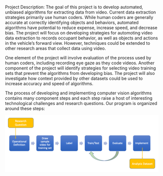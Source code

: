 Project Description: 
The goal of this project is to develop automated, unbiased algorithms for extracting data from video. 
Current data extraction strategies primarily use human coders. While human coders are generally accurate at 
correctly identifying objects and behaviors, automated algorithms have potential to reduce expense, increase speed, 
and decrease bias. The project will focus on developing strategies for automoting video data extraction to records occupant 
behavior, as well as objects and actions in the vehicle’s forward view.
However, techniques could be extended to other research areas that collect data using video. 

One element of the project will involve evaluation of the process used by human coders, 
including recording eye gaze as they code videos. Another component of the project will identify strategies for selecting 
video training sets that prevent the algorithms from developing bias. The project will also investigate how context provided 
by other datasets could be used to increase accuracy and speed of algorithms. 


The process of developing and implementing computer vision algorithms contains many component 
steps and each step raise a host of interesting technological challenges and research questions. 
Our program is organized around these steps:

![mdp](mdp.png)

